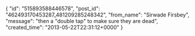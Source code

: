  {
   "id": "515893588446578",
   "post_id": "462493170453287_481209285248342",
   "from_name": "Sirwade Firsbey",
   "message": "then a \"double tap\" to make sure they are dead",
   "created_time": "2013-05-22T22:31:12+0000"
 }
